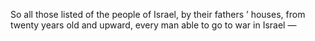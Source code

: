 So all those listed of the people of Israel, by their fathers ’ houses, from twenty years old and upward, every man able to go to war in Israel —
